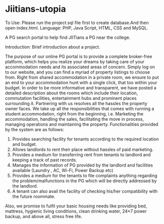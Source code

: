 # Jiitians-utopia

To Use: Please run the project.sql file first to create database.And then open index.html.
Language: PHP, Java Script, HTML, CSS and MySQL.

A PG search portal to help find JIITians a PG near the college.

Introduction: Brief introduction about a project. 

The purpose of our online PG portal is to provide a complete broker-free platform, which helps you realize your dreams by taking care of your accommodation needs and its associated areas of concern. Simply log on to our website, and you can find a myriad of property listings to choose from. Right from shared accommodation in a private room, we ensure to put an end to your accommodation hunt with a single click, that too within your budget.
In order to be more informative and transparent, we have posted a detailed description about the rooms which include their location, commutation facilities, entertainment hubs and prominent places surrounding it.
		Partnering with us resolves all the hassles the property owner faces. We take up all the responsibilities that comes with running a student accommodation, right from the beginning, i.e. Marketing the accommodation, handling the sales, facilitating the move in process, managing operations and maintaining the property.
Functionalities provided by the system are as follows:
1.	Provides searching facility for tenants according to the required location and budget.
2.	Allows landlords to rent their place without hassles of paid marketing.
3.	Provides a medium for transferring rent from tenants to landlord and keeping a track of past records.
4.	Manages the information of PG provided by the landlord and facilities available
(Laundry , AC, Wi-Fi, Power Backup etc)
5.	Provides a medium for the tenants to file complaints anything regarding the problem/malfunctions in the PG which will be directly addressed by the landlord.
6.	A tenant can also avail the facility of checking his/her compatibility with the future roommate.

Also, we promise to fulfil your basic housing needs like providing bed, mattress, hygienic living conditions, clean drinking water, 24*7 power backup, and above all, stress free life.





